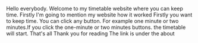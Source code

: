 Hello everybody. Welcome to my timetable website where you can keep  time. Firstly I'm going to mention my website how it worked  Firstly you want to keep time.
You can click  any button.
For example one minute or two minutes.If you click the one-minute or two minutes buttons. the timetable will start.
That's all
Thank you for reading
The link is under the about
